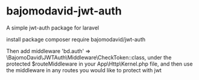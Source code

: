 ﻿# bajomodavid-jwt-auth

A simple jwt-auth package for laravel

install package composer require bajomodavid/jwt-auth

Then add middleware 'bd.auth' => \BajomoDavid\JWTAuth\Middleware\CheckToken::class, under the protected $routeMiddleware in your App\Http\Kernel.php file, and then use the middleware in any routes you would like to protect with jwt

